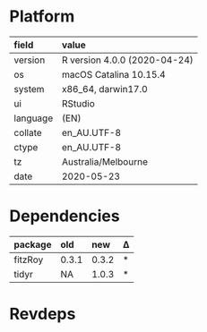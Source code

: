 # Platform

|field    |value                        |
|:--------|:----------------------------|
|version  |R version 4.0.0 (2020-04-24) |
|os       |macOS Catalina 10.15.4       |
|system   |x86_64, darwin17.0           |
|ui       |RStudio                      |
|language |(EN)                         |
|collate  |en_AU.UTF-8                  |
|ctype    |en_AU.UTF-8                  |
|tz       |Australia/Melbourne          |
|date     |2020-05-23                   |

# Dependencies

|package |old   |new   |Δ  |
|:-------|:-----|:-----|:--|
|fitzRoy |0.3.1 |0.3.2 |*  |
|tidyr   |NA    |1.0.3 |*  |

# Revdeps

